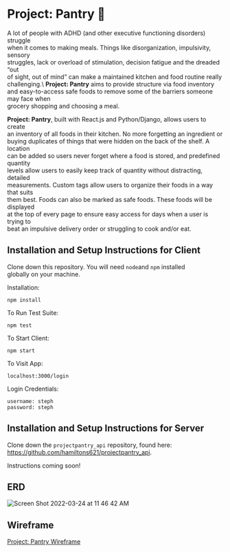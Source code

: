 # Project: Pantry 🥕

A lot of people with ADHD (and other executive functioning disorders) struggle \
when it comes to making meals. Things like disorganization, impulsivity, sensory \
struggles, lack or overload of stimulation, decision fatigue and the dreaded “out \
of sight, out of mind” can make a maintained kitchen and food routine really \
challenging.\ **Project: Pantry** aims to provide structure via food inventory \
and easy-to-access safe foods to remove some of the barriers someone may face when \
grocery shopping and choosing a meal. 

**Project: Pantry**, built with React.js and Python/Django, allows users to create \
an inventory of all foods in their kitchen. No more forgetting an ingredient or \
buying duplicates of things that were hidden on the back of the shelf. A location \
can be added so users never forget where a food is stored, and predefined quantity \
levels allow users to easily keep track of quantity without distracting, detailed \
measurements. Custom tags allow users to organize their foods in a way that suits \
them best. Foods can also be marked as safe foods. These foods will be displayed \
at the top of every page to ensure easy access for days when a user is trying to \
beat an impulsive delivery order or struggling to cook and/or eat. 

## Installation and Setup Instructions for Client

Clone down this repository. You will need `node`and `npm` installed \
globally on your machine.  

Installation:

`npm install`  

To Run Test Suite:  

`npm test`  

To Start Client:

`npm start`

To Visit App:

`localhost:3000/login`

Login Credentials: 

`username: steph`\
`password: steph`

## Installation and Setup Instructions for Server

Clone down the `projectpantry_api` repository, found here: \
https://github.com/hamiltons621/projectpantry_api. 

Instructions coming soon!


## ERD

![Screen Shot 2022-03-24 at 11 46 42 AM](https://user-images.githubusercontent.com/81783826/159977528-88560749-6944-4ee8-8818-cb553a96077c.png)


## Wireframe

[Project: Pantry Wireframe](https://stephaniehamilton495356.invisionapp.com/freehand/Final-Capstone-7ruL0Nkbf?dsid_h=1e47ca13f8099abea3340c1f0a141f86791aeb6065c152c64ec3b1aa1a9b8718&uid_h=9aa87ce56e26718c778fe14fdd2dd7285d7831b075c9a5a4141b717fc9011788)


